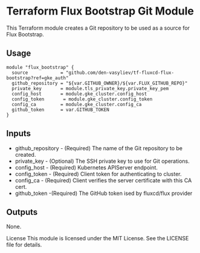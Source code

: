 # Terraform Flux Bootstrap Git Module

This Terraform module creates a Git repository to be used as a source for Flux Bootstrap.

## Usage

```hcl
module "flux_bootstrap" {
  source            = "github.com/den-vasyliev/tf-fluxcd-flux-bootstrap?ref=gke_auth"
  github_repository = "${var.GITHUB_OWNER}/${var.FLUX_GITHUB_REPO}"
  private_key       = module.tls_private_key.private_key_pem
  config_host       = module.gke_cluster.config_host
  config_token       = module.gke_cluster.config_token
  config_ca         = module.gke_cluster.config_ca
  github_token      = var.GITHUB_TOKEN
}
```
## Inputs
- github_repository - (Required) The name of the Git repository to be created.
- private_key - (Optional) The SSH private key to use for Git operations.
- config_host - (Required) Kubernetes APIServer endpoint.
- config_token - (Required) Client token for authenticating to cluster.
- config_ca - (Required) Client verifies the server certificate with this CA cert.
- github_token -(Required) The GitHub token ised by fluxcd/flux provider

## Outputs
None.

License
This module is licensed under the MIT License. See the LICENSE file for details.